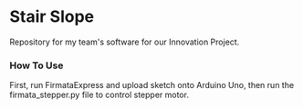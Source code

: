 # Stair Slope
Repository for my team's software for our Innovation Project.
### How To Use
First, run FirmataExpress and upload sketch onto Arduino Uno, then run the firmata_stepper.py file to control stepper motor.
